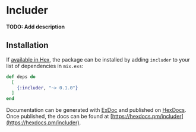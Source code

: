 # Includer

**TODO: Add description**

## Installation

If [available in Hex](https://hex.pm/docs/publish), the package can be installed
by adding `includer` to your list of dependencies in `mix.exs`:

```elixir
def deps do
  [
    {:includer, "~> 0.1.0"}
  ]
end
```

Documentation can be generated with [ExDoc](https://github.com/elixir-lang/ex_doc)
and published on [HexDocs](https://hexdocs.pm). Once published, the docs can
be found at [https://hexdocs.pm/includer](https://hexdocs.pm/includer).

